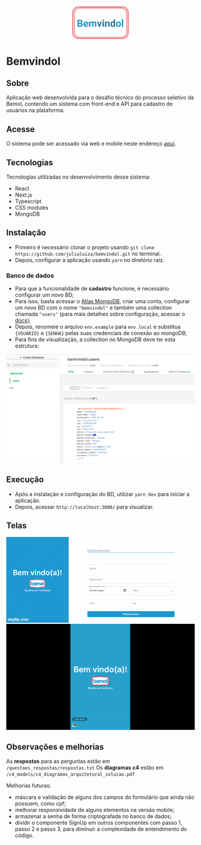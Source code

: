 <p align="center">
  <img src="./imgs/logo_bemvindol.png" width="150px">
</p>

# Bemvindol

## Sobre

Aplicação web desenvolvida para o desáfio técnico do processo seletivo da Bemol, contendo um sistema com front-end e API para cadastro de usuários na plataforma.

## Acesse

O sistema pode ser acessado via web e mobile neste endereço [aqui](https://bemvindol.vercel.app/).

## Tecnologias 

Tecnologias utilizadas no desenvolvimento desse sistema:
- React
- Next.js
- Typescript
- CSS modules
- MongoDB


## Instalação

 - Primeiro é necessário clonar o projeto usando `git clone https://github.com/julialuiza/bemvindol.git` no terminal.
- Depois, configurar a aplicação usando `yarn` no diretório raiz.


### Banco de dados
- Para que a funcionalidade de **cadastro** funcione, é necessário configurar um novo BD;
- Para isso, basta acessar o [Atlas MongoDB](https://www.mongodb.com/cloud/atlas), criar uma conta, configurar um novo BD com o nome `"bemvindol"` e também uma collection chamada `"users"` (para mais detalhes sobre configuração, acessar o [docs](https://docs.atlas.mongodb.com/getting-started/));
- Depois, renomeie o arquivo `env.example` para `env.local` e substitua `{USUÁRIO}` e `{SENHA}` pelas suas credenciais de conexão ao mongoDB; 
- Para fins de visualização, a collection no MongoDB deve ter esta estrutura:
  
![Collection MongoDB Users](./imgs/bemvindol_database.png)

## Execução
- Após a instalação e configuração do BD, utilizar `yarn dev` para iniciar a aplicação.
- Depois, acessar `http://localhost:3000/` para visualizar.

## Telas

![Gif Telas Sistema Web](./imgs/sistema_desktop_bemvindol.gif)
![Gif Telas Sistema Mobile](./imgs/sistema_mobile_bemvindol.gif)

## Observações e melhorias 

As **respostas** para as perguntas estão em `/questoes_respostas/respostas.txt`
Os **diagramas c4** estão em `/c4_models/c4_diagramas_arquitetural_solucao.pdf`

Melhorias futuras:
- máscara e validação de alguns dos campos do formulário que ainda não possuem, como cpf; 
- melhorar responsividade de alguns elementos na versão mobile;
- armazenar a senha de forma criptografada no banco de dados;
- dividir o componente SignUp em outros componentes com passo 1, passo 2 e passo 3, para diminuir a complexidade de entendimento do código.


